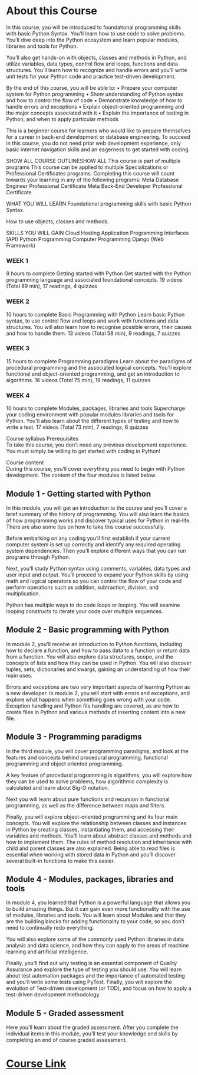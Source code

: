 # About this Course

In this course, you will be introduced to foundational programming skills with basic Python Syntax. You’ll learn how to use code to solve problems. You’ll dive deep into the Python ecosystem and learn popular modules, libraries and tools for Python. 

You’ll also get hands-on with objects, classes and methods in Python, and utilize variables, data types, control flow and loops, functions and data structures. You’ll learn how to recognize and handle errors and you’ll write unit tests for your Python code and practice test-driven development.

By the end of this course, you will be able to:
•	Prepare your computer system for Python programming
•	Show understanding of Python syntax and how to control the flow of code
•	Demonstrate knowledge of how to handle errors and exceptions
•	Explain object-oriented programming and the major concepts associated with it
•	Explain the importance of testing in Python, and when to apply particular methods

This is a beginner course for learners who would like to prepare themselves for a career in back-end development or database engineering. To succeed in this course, you do not need prior web development experience, only basic internet navigation skills and an eagerness to get started with coding.


SHOW ALL COURSE OUTLINESHOW ALL
This course is part of multiple programs
This course can be applied to multiple Specializations or Professional Certificates programs. Completing this course will count towards your learning in any of the following programs:
Meta Database Engineer Professional Certificate
Meta Back-End Developer Professional Certificate


WHAT YOU WILL LEARN
Foundational programming skills with basic Python Syntax.

How to use objects, classes and methods.

SKILLS YOU WILL GAIN
Cloud Hosting
Application Programming Interfaces (API)
Python Programming
Computer Programming
Django (Web Framework)

### WEEK 1
8 hours to complete
Getting started with Python
Get started with the Python programming language and associated foundational concepts.
19 videos (Total 89 min), 17 readings, 4 quizzes

### WEEK 2
10 hours to complete
Basic Programming with Python
Learn basic Python syntax, to use control flow and loops and work with functions and data structures. You will also learn how to recognise possible errors, their causes and how to handle them.
13 videos (Total 58 min), 9 readings, 7 quizzes

### WEEK 3
15 hours to complete
Programming paradigms
Learn about the paradigms of procedural programming and the associated logical concepts. You'll explore functional and object-oriented programming, and get an introduction to algorithms.
16 videos (Total 75 min), 19 readings, 11 quizzes

### WEEK 4
10 hours to complete
Modules, packages, libraries and tools
Supercharge your coding environment with popular modules libraries and tools for Python. You'll also learn about the different types of testing and how to write a test.
17 videos (Total 73 min), 7 readings, 6 quizzes

Course syllabus
Prerequisites  
To take this course, you don’t need any previous development experience. You must simply be willing to get started with coding in Python!

Course content  
During this course, you’ll cover everything you need to begin with Python development. The content of the four modules is listed below.

## Module 1 - Getting started with Python
In this module, you will get an introduction to the course and you’ll cover a brief summary of the history of programming. You will also learn the basics of how programming works and discover typical uses for Python in real-life. There are also some tips on how to take this course successfully.

Before embarking on any coding you’ll first establish if your current computer system is set up correctly and identify any required operating system dependencies. Then you’ll explore different ways that you can run programs through Python.

Next, you’ll study Python syntax using comments, variables, data types and user input and output. You’ll proceed to expand your Python skills by using math and logical operators so you can control the flow of your code and perform operations such as addition, subtraction, division, and multiplication.

Python has multiple ways to do code loops or looping. You will examine looping constructs to iterate your code over multiple sequences.

## Module 2 - Basic programming with Python
In module 2, you'll receive an introduction to Python functions, including how to declare a function, and how to pass data to a function or return data from a function. You will also explore data structures, scope, and the concepts of lists and how they can be used in Python. You will also discover tuples, sets, dictionaries and kwargs, gaining an understanding of how their main uses.

Errors and exceptions are two very important aspects of learning Python as a new developer. In module 2, you will start with errors and exceptions, and explore what happens when something goes wrong with your code. Exception handling and Python file handling are covered, as are how to create files in Python and various methods of inserting content into a new file.

## Module 3 - Programming paradigms
In the third module, you will cover programming paradigms, and look at the features and concepts behind procedural programming, functional programming and object oriented programming.

A key feature of procedural programming is algorithms, you will explore how they can be used to solve problems, how algorithmic complexity is calculated and learn about Big-O notation.

Next you will learn about pure functions and recursion in functional programming, as well as the difference between maps and filters.

Finally, you will explore object-oriented programming and its four main concepts.  You will explore the relationship between classes and instances in Python by creating classes, instantiating them, and accessing their variables and methods. You’ll learn about abstract classes and methods and how to implement them. The rules of method resolution and inheritance with child and parent classes are also explained. Being able to read files is essential when working with stored data in Python and you’ll discover several built-in functions to make this easier. 

## Module 4  - Modules, packages, libraries and tools
In module 4, you learned that Python is a powerful language that allows you to build amazing things. But it can gain even more functionality with the use of modules, libraries and tools. You will learn about Modules and that they are the building blocks for adding functionality to your code, so you don’t need to continually redo everything.

You will also explore some of the commonly used Python libraries in data analysis and data science, and how they can apply to the areas of machine learning and artificial intelligence.

Finally, you’ll find out why testing is an essential component of Quality Assurance and explore the type of testing you should use. You will learn about test automation packages and the importance of automated testing and you’ll write some tests using PyTest. Finally, you will explore the evolution of Test-driven development (or TDD), and focus on how to apply a test-driven development methodology.

## Module 5 - Graded assessment
Here you'll learn about the graded assessment. After you complete the individual items in this module, you'll test your knowledge and skills by completing an end of course graded assessment.

# <a href="https://www.coursera.org/learn/programming-in-python">Course Link</a>
